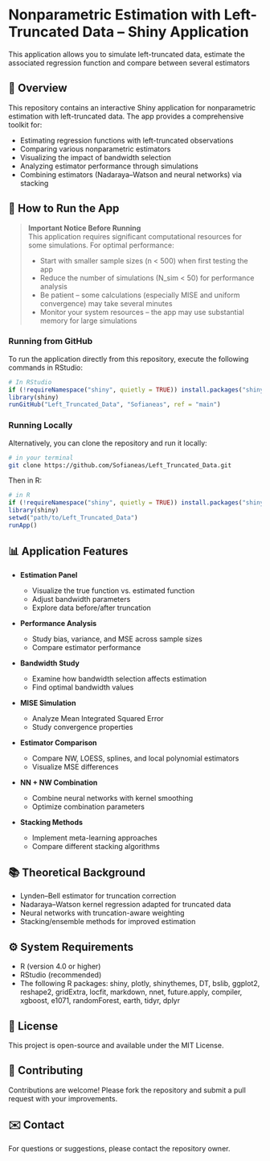 # Nonparametric Estimation with Left-Truncated Data – Shiny Application
This application allows you to simulate left-truncated data, estimate the associated regression function and compare between several estimators
## 📌 Overview
This repository contains an interactive Shiny application for nonparametric estimation with left-truncated data. The app provides a comprehensive toolkit for:

- Estimating regression functions with left-truncated observations  
- Comparing various nonparametric estimators  
- Visualizing the impact of bandwidth selection  
- Analyzing estimator performance through simulations  
- Combining estimators (Nadaraya–Watson and neural networks) via stacking  

## 🚀 How to Run the App

> **Important Notice Before Running**  
> This application requires significant computational resources for some simulations. For optimal performance:
> - Start with smaller sample sizes (n < 500) when first testing the app  
> - Reduce the number of simulations (N_sim < 50) for performance analysis  
> - Be patient – some calculations (especially MISE and uniform convergence) may take several minutes  
> - Monitor your system resources – the app may use substantial memory for large simulations  

### Running from GitHub

To run the application directly from this repository, execute the following commands in RStudio:

```r
# In RStudio
if (!requireNamespace("shiny", quietly = TRUE)) install.packages("shiny")
library(shiny)
runGitHub("Left_Truncated_Data", "Sofianeas", ref = "main")
```

### Running Locally

Alternatively, you can clone the repository and run it locally:

```bash
# in your terminal
git clone https://github.com/Sofianeas/Left_Truncated_Data.git
```

Then in R:

```r
# in R
if (!requireNamespace("shiny", quietly = TRUE)) install.packages("shiny")
library(shiny)
setwd("path/to/Left_Truncated_Data")
runApp()
```

## 📊 Application Features

- **Estimation Panel**
  - Visualize the true function vs. estimated function  
  - Adjust bandwidth parameters  
  - Explore data before/after truncation  

- **Performance Analysis**
  - Study bias, variance, and MSE across sample sizes  
  - Compare estimator performance  

- **Bandwidth Study**
  - Examine how bandwidth selection affects estimation  
  - Find optimal bandwidth values  

- **MISE Simulation**
  - Analyze Mean Integrated Squared Error  
  - Study convergence properties  

- **Estimator Comparison**
  - Compare NW, LOESS, splines, and local polynomial estimators  
  - Visualize MSE differences  

- **NN + NW Combination**
  - Combine neural networks with kernel smoothing  
  - Optimize combination parameters  

- **Stacking Methods**
  - Implement meta-learning approaches  
  - Compare different stacking algorithms

## 📚 Theoretical Background

- Lynden–Bell estimator for truncation correction
- Nadaraya–Watson kernel regression adapted for truncated data
- Neural networks with truncation-aware weighting
- Stacking/ensemble methods for improved estimation


## ⚙️ System Requirements

- R (version 4.0 or higher)  
- RStudio (recommended)  
- The following R packages: shiny, plotly, shinythemes, DT, bslib, ggplot2, reshape2, gridExtra, locfit, markdown, nnet, future.apply, compiler, xgboost, e1071, randomForest, earth, tidyr, dplyr

## 📝 License
This project is open-source and available under the MIT License.

## 🤝 Contributing
Contributions are welcome! Please fork the repository and submit a pull request with your improvements.

## ✉️ Contact
For questions or suggestions, please contact the repository owner.
